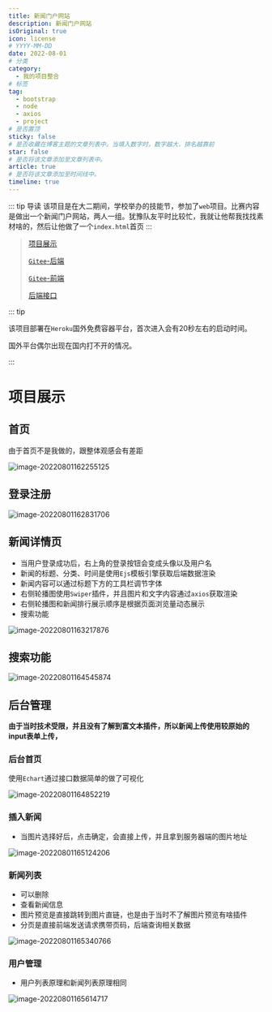 ```yaml
---
title: 新闻门户网站
description: 新闻门户网站
isOriginal: true
icon: license
# YYYY-MM-DD
date: 2022-08-01
# 分类
category:
  - 我的项目整合
# 标签
tag:
  - bootstrap
  - node
  - axios
  - project
# 是否置顶
sticky: false
# 是否收藏在博客主题的文章列表中。当填入数字时，数字越大，排名越靠前
star: false
# 是否将该文章添加至文章列表中。
article: true
# 是否将该文章添加至时间线中。
timeline: true
---
```

<CountView></CountView>

::: tip 导读
该项目是在大二期间，学校举办的技能节，参加了`web`项目。比赛内容是做出一个新闻门户网站，两人一组。犹豫队友平时比较忙，我就让他帮我找找素材啥的，然后让他做了一个`index.html`首页
:::
<!-- more -->

> [项目展示](http://client--news.herokuapp.com/)
>
> [`Gitee`-后端](https://gitee.com/isyv/newsinfo_with_imgs)
>
> [`Gitee`-前端](https://gitee.com/isyv/newsclient)
>
> [后端接口](https://documenter.getpostman.com/view/19150006/UyxdKokK#afccd7cd-423e-4695-abb3-269d31cf1e62)

::: tip

该项目部署在`Heroku`国外免费容器平台，首次进入会有20秒左右的启动时间。

国外平台偶尔出现在国内打不开的情况。

:::

# 项目展示

## 首页

由于首页不是我做的，跟整体观感会有差距

![image-20220801162255125](https://public-1310720021.cos.ap-shanghai.myqcloud.com/headimg/typora-user-images/2022-08-01-16:22:55*image-20220801162255125*9.png)



## 登录注册

![image-20220801162831706](https://public-1310720021.cos.ap-shanghai.myqcloud.com/headimg/typora-user-images/2022-08-01-16:28:31*image-20220801162831706*7.png)

## 新闻详情页

- 当用户登录成功后，右上角的登录按钮会变成头像以及用户名
- 新闻的标题、分类、时间是使用`Ejs`模板引擎获取后端数据渲染
- 新闻内容可以通过标题下方的工具栏调节字体
- 右侧轮播图使用`Swiper`插件，并且图片和文字内容通过`axios`获取渲染
- 右侧轮播图和新闻排行展示顺序是根据页面浏览量动态展示
- 搜索功能

![image-20220801163217876](https://public-1310720021.cos.ap-shanghai.myqcloud.com/headimg/typora-user-images/2022-08-01-16:32:17*image-20220801163217876*3.png)



## 搜索功能

![image-20220801164545874](https://public-1310720021.cos.ap-shanghai.myqcloud.com/headimg/typora-user-images/2022-08-01-16:45:45*image-20220801164545874*f.png)

## 后台管理

**由于当时技术受限，并且没有了解到富文本插件，所以新闻上传使用较原始的input表单上传，**

### 后台首页

使用`Echart`通过接口数据简单的做了可视化

![image-20220801164852219](https://public-1310720021.cos.ap-shanghai.myqcloud.com/headimg/typora-user-images/2022-08-01-16:48:52*image-20220801164852219*9.png)



### 插入新闻

- 当图片选择好后，点击确定，会直接上传，并且拿到服务器端的图片地址

![image-20220801165124206](https://public-1310720021.cos.ap-shanghai.myqcloud.com/headimg/typora-user-images/2022-08-01-16:51:24*image-20220801165124206*b.png)

### 新闻列表

- 可以删除
- 查看新闻信息
- 图片预览是直接跳转到图片直链，也是由于当时不了解图片预览有啥插件
- 分页是直接前端发送请求携带页码，后端查询相关数据

![image-20220801165340766](https://public-1310720021.cos.ap-shanghai.myqcloud.com/headimg/typora-user-images/2022-08-01-16:53:40*image-20220801165340766*c.png)

### 用户管理

- 用户列表原理和新闻列表原理相同



![image-20220801165614717](https://public-1310720021.cos.ap-shanghai.myqcloud.com/headimg/typora-user-images/2022-08-01-16:56:14*image-20220801165614717*3.png)
